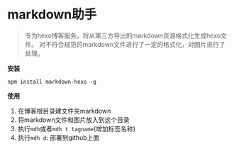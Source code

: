 # markdown助手

> 专为hexo博客服务，将从第三方导出的markdown资源格式化生成hexo文件。
> 对不符合规范的markdown文件进行了一定的格式化，对图片进行了处理。

**安装**

`npm install markdown-hexo -g`

**使用**

1. 在博客根目录建文件夹markdown
2. 将markdown文件和图片放入到这个目录
3. 执行`mdh`或者`mdh t tagname`(增加标签名称)
4. 执行`mdh d`: 部署到github上面

